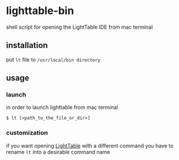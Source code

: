 lighttable-bin
==============

shell script for opening the LightTable IDE from mac terminal

## installation

put ```lt``` file to ```/usr/local/bin directory```

## usage

### launch

in order to launch lighttable from mac terminal
```shell
$ lt [<path_to_the_file_or_dir>]
```

### customization

if you want opening [LightTable](https://github.com/LightTable/LightTable) with a different command you have to rename ```lt``` into a desirable command name
